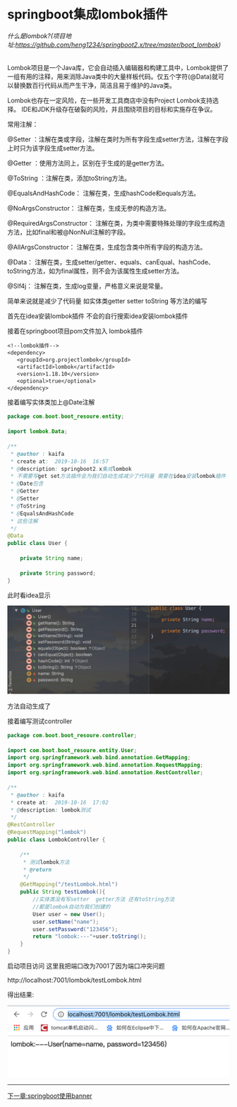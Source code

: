 # springboot集成lombok插件

###### 什么是lombok?(项目地址:https://github.com/heng1234/springboot2.x/tree/master/boot_lombok)

Lombok项目是一个Java库，它会自动插入编辑器和构建工具中，Lombok提供了一组有用的注释，用来消除Java类中的大量样板代码。仅五个字符(@Data)就可以替换数百行代码从而产生干净，简洁且易于维护的Java类。

Lombok也存在一定风险，在一些开发工具商店中没有Project Lombok支持选择。 IDE和JDK升级存在破裂的风险，并且围绕项目的目标和实施存在争议。

常用注解：

@Setter ：注解在类或字段，注解在类时为所有字段生成setter方法，注解在字段上时只为该字段生成setter方法。

@Getter ：使用方法同上，区别在于生成的是getter方法。

@ToString ：注解在类，添加toString方法。

@EqualsAndHashCode： 注解在类，生成hashCode和equals方法。

@NoArgsConstructor： 注解在类，生成无参的构造方法。

@RequiredArgsConstructor： 注解在类，为类中需要特殊处理的字段生成构造方法，比如final和被@NonNull注解的字段。

@AllArgsConstructor： 注解在类，生成包含类中所有字段的构造方法。

@Data： 注解在类，生成setter/getter、equals、canEqual、hashCode、toString方法，如为final属性，则不会为该属性生成setter方法。

@Slf4j： 注解在类，生成log变量，严格意义来说是常量。

简单来说就是减少了代码量 如实体类getter setter toString 等方法的编写



首先在idea安装lombok插件 不会的自行搜索idea安装lombok插件



接着在springboot项目pom文件加入 lombok插件

```
<!--lombok插件-->
<dependency>
   <groupId>org.projectlombok</groupId>
   <artifactId>lombok</artifactId>
   <version>1.18.10</version>
   <optional>true</optional>
</dependency>
```

接着编写实体类加上@Date注解

```java
package com.boot.boot_resoure.entity;

import lombok.Data;

/**
 * @author : kaifa
 * create at:  2019-10-16  16:57
 * @description: springboot2.x集成lombok
 * 不需要写get set方法插件会为我们自动生成减少了代码量 需要在idea安装lombok插件
 * @Date包含
 * @Getter
 * @Setter
 * @ToString
 * @EqualsAndHashCode
 * 这些注解
 */
@Data
public class User {

    private String name;

    private String password;
}
```

此时看idea显示

![image-20191016173755725](lombok.assets/image-20191016173755725.png)

方法自动生成了

接着编写测试controller

```java
package com.boot.boot_resoure.controller;

import com.boot.boot_resoure.entity.User;
import org.springframework.web.bind.annotation.GetMapping;
import org.springframework.web.bind.annotation.RequestMapping;
import org.springframework.web.bind.annotation.RestController;

/**
 * @author : kaifa
 * create at:  2019-10-16  17:02
 * @description: lombok测试
 */
@RestController
@RequestMapping("lombok")
public class LombokController {

    /**
     * 测试lombok方法
     * @return
     */
    @GetMapping("/testLombok.html")
    public String testLombok(){
        //实体类没有写setter  getter方法 还有toString方法
        //都是lombok自动为我们创建的
        User user = new User();
        user.setName("name");
        user.setPassword("123456");
        return "lombok:---"+user.toString();
    }
}
```

启动项目访问 这里我把端口改为7001了因为端口冲突问题

http://localhost:7001/lombok/testLombok.html

得出结果:

![image-20191016173935901](lombok.assets/image-20191016173935901.png)

------

[下一章:springboot使用banner](banner/banner.md)